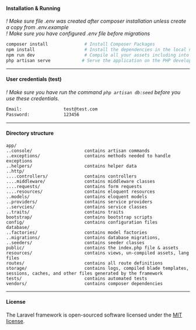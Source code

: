 #### Installation & Running
*! Make sure file .env was created after composer installation unless create a copy from .env.example*  
*! Make sure you have configured .env file before migrations*

```sh
composer install              # Install Composer Packages
npm install                   # Install the dependencies in the local node_modules folder
npm run dev                   # Compile all your assets including into public folder
php artisan serve            # Serve the application on the PHP development server
```

---
#### User credentials (test)
*! Make sure you have run the command `php artisan db:seed` before you use these credentials.*

```sh
Email:                test@test.com   
Password:             123456 
```
---
#### Directory structure
```
app/
..console/                    contains artisan commands
..exceptions/                 contains methods needed to handle exceptions
..helpers/                    contains helper data
..http/
....controllers/              contains controllers
....middleware/               contains middleware classes
....requests/                 contains form requests
....resources/                contains eloquent resources
..models/                     contains eloquent models
..providers/                  contains service providers
..servcies/                   contains service classes
..traits/                     contains traits
bootstrap/                    contains bootstrap scripts
config/                       contains configuration files
database/
..factories/                  contains model factories
..migrations/                 contains database migrations,
..seeders/                    contains seeder classes
public/                       contains the index.php file & assets
resources/                    contains views, un-compiled assets, lang files
routes/                       contains all route definitions
storage/                      contains logs, compiled blade templates, sessions, caches, and other files generated by the framework
tests/                        contains automated tests
vendors/                      contains composer dependencies
```
---
#### License

The Laravel framework is open-sourced software licensed under the [MIT license](https://opensource.org/licenses/MIT).

